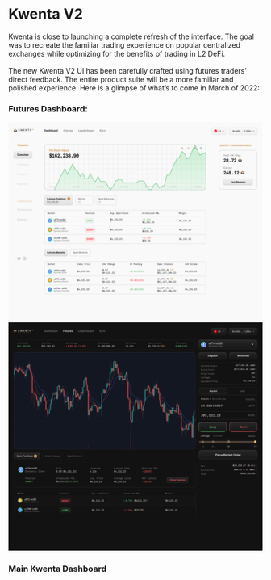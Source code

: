 # Kwenta V2

Kwenta is close to launching a complete refresh of the interface. The goal was to recreate the familiar trading experience on popular centralized exchanges while optimizing for the benefits of trading in L2 DeFi. \
\
The new Kwenta V2 UI has been carefully crafted using futures traders’ direct feedback. The entire product suite will be a more familiar and polished experience. Here is a glimpse of what’s to come in March of 2022:

### Futures Dashboard:

![](../.gitbook/assets/image-4.png) ![](../.gitbook/assets/image-1.png)

### Main Kwenta Dashboard
